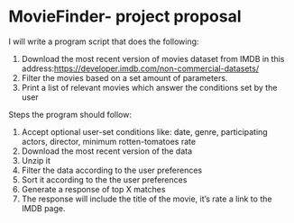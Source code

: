 # MovieFinder- project proposal

I will write a program script that does the following:
1.	Download the most recent version of movies dataset from IMDB in this address:https://developer.imdb.com/non-commercial-datasets/
2.	Filter the movies based on a set amount of parameters.
3.	Print a list of relevant movies which answer the conditions set by the user

Steps the program should follow:
1.	Accept optional user-set conditions like: date, genre, participating actors, director, minimum rotten-tomatoes rate
2.	Download the most recent version of the data
3.	Unzip it
4.	Filter the data according to the user preferences
5.	Sort it according to the the user preferences
6.	Generate a response of top X matches 
7.	The response will include the title of the movie, it’s rate a link to the IMDB page. 



